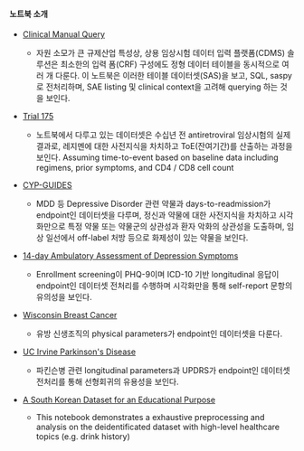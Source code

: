 #### 노트북 소개
* [Clinical Manual Query](https://github.com/beeseosil/pub/blob/main/ct/dmc.ipynb)
	* 자원 소모가 큰 규제산업 특성상, 상용 임상시험 데이터 입력 플랫폼(CDMS) 솔루션은 최소한의 입력 폼(CRF) 구성에도 정형 데이터 테이블을 동시적으로 여러 개 다룬다. 이 노트북은 이러한 테이블 데이터셋(SAS)을 보고, SQL, saspy로 전처리하며, SAE listing 및 clinical context을 고려해 querying 하는 것을 보인다.

* [Trial 175](https://github.com/beeseosil/pub/blob/main/notebook4407d644ef.ipynb)
	* 노트북에서 다루고 있는 데이터셋은 수십년 전 antiretroviral 임상시험의 실제 결과로, 레지멘에 대한 사전지식을 차치하고 ToE(잔여기간)를 산출하는 과정을 보인다. Assuming time-to-event based on baseline data including regimens, prior symptoms, and CD4 / CD8 cell count

* [CYP-GUIDES](https://github.com/beeseosil/pub/blob/main/notebook44f7ceb7b9.ipynb)
	* MDD 등 Depressive Disorder 관련 약물과 days-to-readmission가 endpoint인 데이터셋을 다루며, 정신과 약물에 대한 사전지식을 차치하고 시각화만으로 특정 약물 또는 약물군의 상관성과 환자 악화의 상관성을 도출하며, 임상 일선에서 off-label 처방 등으로 화제성이 있는 약물을 보인다.

* [14-day Ambulatory Assessment of Depression Symptoms](https://github.com/beeseosil/pub/blob/main/notebookc2020bf0c0.ipynb)
	* Enrollment screening이 PHQ-9이며 ICD-10 기반 longitudinal 응답이 endpoint인 데이터셋 전처리를 수행하며 시각화만을 통해 self-report 문항의 유의성을 보인다.

* [Wisconsin Breast Cancer](https://github.com/beeseosil/pub/blob/main/notebook82dfb5c7b4.ipynb)
	* 유방 신생조직의 physical parameters가 endpoint인 데이터셋을 다룬다.

* [UC Irvine Parkinson's Disease](https://github.com/beeseosil/pub/blob/main/notebook9846d2c254.ipynb)
	* 파킨슨병 관련 longitudinal parameters과 UPDRS가 endpoint인 데이터셋 전처리를 통해 선형회귀의 유용성을 보인다.

* [A South Korean Dataset for an Educational Purpose](https://github.com/beeseosil/nih.go.kr/koges/blob/main/qwer.ipynb)
	* This notebook demonstrates a exhaustive preprocessing and analysis on the deidentificated dataset with high-level healthcare topics (e.g. drink history)
 
